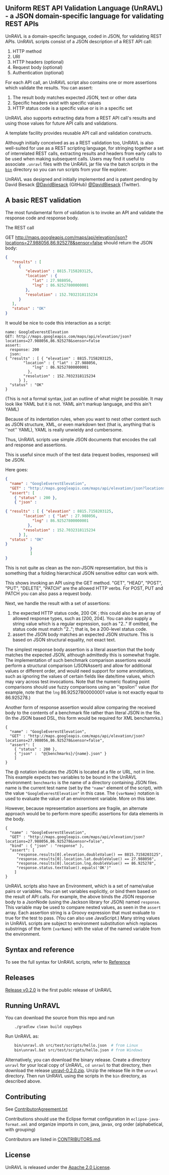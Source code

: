 ## Uniform REST API Validation Language (UnRAVL) - a JSON domain-specific language for validating REST APIs

UnRAVL is a domain-specific language, coded in JSON, for validating REST APIs.
UnRAVL scripts consist of a JSON description of a REST API call:

1. HTTP method
1. URI
1. HTTP headers (optional)
1. Request body (optional)
1. Authentication (optional)

For each API call, an UnRAVL script also contains one or more
assertions which validate the results. You can assert:

1. The result body matches expected JSON, text or other data
1. Specific headers exist with specific values
1. HTTP status code is a specific value or is in a specific set

UnRAVL also supports extracting data from a REST API call's results
and using those values for future API calls and validations.

A template facility provides reusable API call and validation constructs.

Although initially conceived as as a REST validation too, UnRAVL 
is also well-suited for use as a REST scripting language, for 
stringing together a set of interrelated REST calls, extracting
results and headers from early calls to be used when making
subsequent calls. Users may find it useful to associate `.unravl`
files with the UnRAVL jar file via the batch scripts in the
[`bin`](https://github.com/sassoftware/unravl/tree/master/bin) directory
so you can run scripts from your file explorer.

UnRAVL was designed and initially implemented and is patent pending by David Biesack [@DavidBiesack](https://github.com/DavidBiesack) (GitHub) 
[@DavidBiesack](https://twitter.com/DavidBiesack) (Twitter).

## A basic REST validation

The most fundamental form of validation is to invoke an API and
validate the response code and response body.

The REST call

 GET  http://maps.googleapis.com/maps/api/elevation/json?locations=27.988056,86.925278&sensor=false
should return the JSON body:
```JSON
{
   "results" : [
      {
         "elevation" : 8815.7158203125,
         "location" : {
            "lat" : 27.988056,
            "lng" : 86.92527800000001
         },
         "resolution" : 152.7032318115234
      }
   ],
   "status" : "OK"
}
```

It would be nice to code this interaction as a script:

```
name: GoogleEverestElevation
GET: http://maps.googleapis.com/maps/api/elevation/json?locations=27.988056,86.925278&sensor=false
assert:
  response: 200
  json:
{ "results" : [ { "elevation" : 8815.7158203125,
        "location" : { "lat" : 27.988056,
            "lng" : 86.92527800000001
          },
        "resolution" : 152.7032318115234
      } ],
  "status" : "OK"
}
```

(This is not a formal syntax, just an outline of what might be possible.
It may look like YAML but it is not. YAML ain't markup language, and this ain't YAML)

Because of its indentation rules, when you want
to nest other content such as JSON structure, XML, or even markdown text
(that is, anything that is ''not'' YAML),
YAML is really unwieldy and cumbersome.

Thus, UnRAVL scripts use simple JSON documents
that encodes the call and response and assertions.

This is useful since much of the test data (request bodies, responses)
will be JSON.

Here goes:

```JSON
{
  "name" : "GoogleEverestElevation",
  "GET" : "http://maps.googleapis.com/maps/api/elevation/json?locations=27.988056,86.925278&sensor=false",
  "assert": [
    { "status" : 200 },
    { "json" :

{ "results" : [ { "elevation" : 8815.7158203125,
        "location" : { "lat" : 27.988056,
            "lng" : 86.92527800000001
          },
        "resolution" : 152.7032318115234
      } ],
  "status" : "OK"
}
           }
           ]
}
```

This is not quite as clean as the non-JSON representation, but this is
something that a folding hierarchical JSON sensitive editor can work
with.

This shows invoking an API using the GET method. "GET", "HEAD", "POST", "PUT", "DELETE", "PATCH" are the allowed HTTP verbs. For POST, PUT and PATCH you can also pass a request body.

Next, we handle the result with a set of assertions:

1. the expected HTTP status code, 200 OK ; this could also be an array of allowed response types, such as [200, 204]. You can also supply a string value which is a regular expression, such as "2.." If omitted, the status code must match "2.."; that is, be a 200-level status code.
1. assert the JSON body matches an expected JSON structure. This is based on JSON structural equality, not exact text.

The simplest response body assertion is a literal assertion that the body matches the expected JSON,
although admittedly this is somewhat fragile.
The implementation of such benchmark comparison assertions would perform a structural comparison
(JSONAssert) and allow for additional values or different order, and would
need support for some annotations, such as ignoring the values of certain fields
like date/time values, which may vary across test invocations.
Note that the numeric floating point comparisons should use fuzzy comparisons using an ''epsilon'' value
(for example, note that the `lng` 86.92527800000001 value is not exactly equal to
86.925278.)

Another form of response assertion would allow comparing the received body to the contents of a benchmark file
rather than literal JSON in the file.
(In the JSON based DSL, this form would be required for XML benchamrks.)

```
{
  "name" : "GoogleEverestElevation",
  "GET" : "http://maps.googleapis.com/maps/api/elevation/json?locations=27.988056,86.925278&sensor=false",
  "assert": [
    { "status" : 200 },
    { "json" :  "@{benchmarks}/{name}.json" }
    ]
}
```

The @ notation indicates the JSON is located at a file or URL, not in line.
This example expects two variables to be bound in the UnRAVL environment:
`benchmarks` is the name of a directory containing JSON files.
name is the current test name (set by the `"name"` element of the script),
with the value `"GoogleEverestElevation"` in this case. The
`{varName}` notation is used to evaluate the value of an environment
variable. More on this later.

However, because representation assertions are fragile,
an alternate approach would be to perform more specific assertions for data elements in the body.

```
{
  "name" : "GoogleEverestElevation",
  "GET" : "http://maps.googleapis.com/maps/api/elevation/json?locations=27.988056,86.925278&sensor=false",
  "bind" : { "json" : "response" },
  "assert": [
     "response.results[0].elevation.doubleValue() == 8815.7158203125",
     "response.results[0].location.lat.doubleValue() == 27.988056",
     "response.results[0].location.lng.doubleValue() == 86.925278",
     "response.status.textValue().equals('OK')"
    ]
}
```

UnRAVL scripts also have an Environment, which is a set of name/value pairs or variables.
You can set variables explicitly, or bind them based on the result of API calls.
For example, the above binds the JSON response body to a JsonNode (using the Jackson
library for JSON) named `response`. This variable may be used to compare nested
values, as seen in the `assert` array. Each assertion string is a Groovy
expression that must evaluate to true for the test to pass.
(You can also use JavaScript.)
Many string values in UnRAVL scripts are subject to environment substitution
which replaces substrings of the form `{varName}` with the value
of the named variable from the environment.

## Syntax and reference

To see the full syntax for UnRAVL scripts, refer to [Reference](doc/Reference.md)

## Releases

[Release v0.2.0](https://github.com/sassoftware/unravl/releases/tag/v0.2.0) is the first public release of UnRAVL

## Running UnRAVL

You can download the source from this repo and run
```
    ./gradlew clean build copyDeps
```
Run UnRAVL as:
```bash
    bin/unravl.sh src/test/scripts/hello.json  # from Linux
    bin\unravl.bat src/test/scripts/hello.json # from Windows
```

Alternatively, you can download the binary release.
Create a directory `unravl` for your local copy of UnRAVL, `cd unravl` to that directory,
then download the release [unravl-0.2.0.zip](https://github.com/sassoftware/unravl/releases/download/v0.2.0/unravl-0.2.0.zip). Unzip the release file in the `unravl` directory.
Then run UnRAVL using the scripts in the `bin` directory, as described above.

## Contributing

See [ContributorAgreement.txt](ContributorAgreement.txt)

Contributions should use the Eclipse format configuration in `eclipse-java-format.xml`
and organize imports in com, java, javax, org order (alphabetical, with grouping)

Contributors are listed in [CONTRIBUTORS.md](CONTRIBUTORS.md).

## License

UnRAVL is released under the [Apache 2.0 License](LICENSE).

